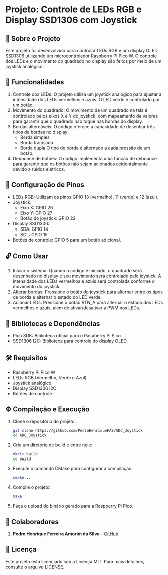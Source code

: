 # Projeto: Controle de LEDs RGB e Display SSD1306 com Joystick

## 📝 Sobre o Projeto

Este projeto foi desenvolvido para controlar LEDs RGB e um display OLED SSD1306 utilizando um microcontrolador Raspberry Pi Pico W. O controle dos LEDs e o movimento do quadrado no display são feitos por meio de um joystick analógico.

## 🎯 Funcionalidades

1. Controle dos LEDs: O projeto utiliza um joystick analógico para ajustar a intensidade dos LEDs vermelhos e azuis. O LED verde é controlado por um botão.
2. Movimento do quadrado: O movimento de um quadrado na tela é controlado pelos eixos X e Y do joystick, com mapeamento de valores para garantir que o quadrado não toque nas bordas do display.
3. Bordas alternáveis: O código oferece a capacidade de desenhar três tipos de bordas no display:
    - Borda simples
    - Borda tracejada
    - Borda dupla
    O tipo de borda é alternado a cada pressão de um botão.
4. Debounce de botões: O código implementa uma função de debounce para garantir que os botões não sejam acionados acidentalmente devido a ruídos elétricos.

## 🔧 Configuração de Pinos

- LEDs RGB: Utilizam os pinos GPIO 13 (vermelho), 11 (verde) e 12 (azul).
- Joystick:
    - Eixo X: GPIO 26
    - Eixo Y: GPIO 27
    - Botão do joystick: GPIO 22
- Display SSD1306:
    - SDA: GPIO 14
    - SCL: GPIO 15
- Botões de controle: GPIO 5 para um botão adicional.

## 🔓 Como Usar

1. Iniciar o sistema: Quando o código é iniciado, o quadrado será desenhado no display e seu movimento será controlado pelo joystick. A intensidade dos LEDs vermelhos e azuis será controlada conforme o movimento do joystick.
2. Alterar bordas: Pressione o botão do joystick para alternar entre os tipos de borda e alternar o estado do LED verde.
3. Acionar LEDs: Pressione o botão BTN_A para alternar o estado dos LEDs vermelhos e azuis, além de ativar/desativar a PWM nos LEDs.

## 📓 Bibliotecas e Dependências

- Pico SDK: Biblioteca oficial para o Raspberry Pi Pico.
- SSD1306 I2C: Biblioteca para controle do display OLED.

## 🛠️ Requisitos

- Raspberry Pi Pico W
- LEDs RGB (Vermelho, Verde e Azul)
- Joystick analógico
- Display SSD1306 I2C
- Botões de controle

## ⚙️ Compilação e Execução

1. Clone o repositório do projeto:
   ```sh
   git clone https://github.com/PedroHenriqueFAS/ADC_Joystick
   cd ADC_Joystick
   ```
2. Crie um diretório de build e entre nele:
   ```sh
   mkdir build
   cd build
   ```
3. Execute o comando CMake para configurar a compilação:
   ```sh
   cmake ..
   ```
4. Compile o projeto:
   ```sh
   make
   ```
5. Faça o upload do binário gerado para a Raspberry Pi Pico.

## 👥 Colaboradores

1. **Pedro Henrique Ferreira Amorim da Silva** - [GitHub](https://github.com/PedroHenriqueFAS)

## 📜 Licença

Este projeto está licenciado sob a Licença MIT. Para mais detalhes, consulte o arquivo LICENSE.

